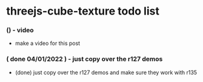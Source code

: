 # threejs-cube-texture todo list

### () - video
* make a video for this post

### ( done 04/01/2022 ) - just copy over the r127 demos
* (done) just copy over the r127 demos and make sure they work with r135
